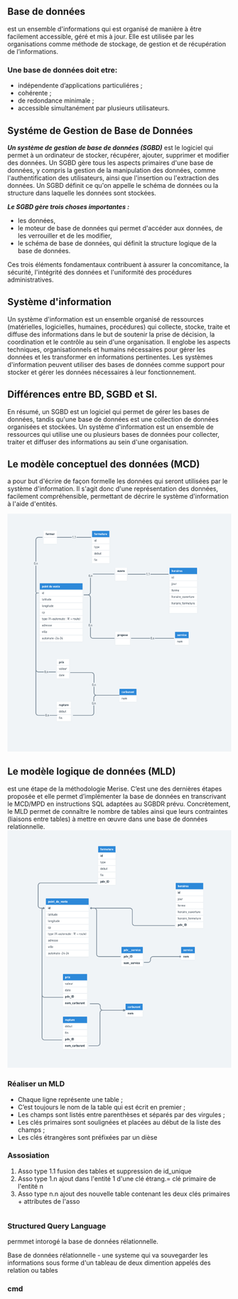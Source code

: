 
## Base de données 
 est un ensemble d'informations qui est organisé de manière à être facilement accessible, géré et mis à jour. Elle est utilisée par les organisations comme méthode de stockage, de gestion et de récupération de l’informations.


### Une base de données doit etre:
* indépendente d’applications particuliéres ;
* cohérente ;
* de redondance minimale ;
* accessible simultanément par plusieurs utilisateurs.

## Systéme de Gestion de Base de Données
***Un système de gestion de base de données (SGBD)*** est le logiciel qui permet à un ordinateur de stocker, récupérer, ajouter, supprimer et modifier des données. Un SGBD gère tous les aspects primaires d'une base de données, y compris la gestion de la manipulation des données, comme l'authentification des utilisateurs, ainsi que l'insertion ou l'extraction des données. Un SGBD définit ce qu'on appelle le schéma de données ou la structure dans laquelle les données sont stockées. 


***Le SGBD gère trois choses importantes :***
* les données, 
* le moteur de base de données qui permet d'accéder aux données, de les verrouiller et de les modifier,
* le schéma de base de données, qui définit la structure logique de la base de données. 

Ces trois éléments fondamentaux contribuent à assurer la concomitance, la sécurité, l'intégrité des données et l'uniformité des procédures administratives.

## Système d'information 
Un système d'information est un ensemble organisé de ressources (matérielles, logicielles, humaines, procédures) qui collecte, stocke, traite et diffuse des informations dans le but de soutenir la prise de décision, la coordination et le contrôle au sein d'une organisation. Il englobe les aspects techniques, organisationnels et humains nécessaires pour gérer les données et les transformer en informations pertinentes. Les systèmes d'information peuvent utiliser des bases de données comme support pour stocker et gérer les données nécessaires à leur fonctionnement.

## Différences entre BD, SGBD et SI.
En résumé, un SGBD est un logiciel qui permet de gérer les bases de données, tandis qu'une base de données est une collection de données organisées et stockées. Un système d'information est un ensemble de ressources qui utilise une ou plusieurs bases de données pour collecter, traiter et diffuser des informations au sein d'une organisation.

## Le modèle conceptuel des données (MCD)
 a pour but d'écrire de façon formelle les données qui seront utilisées par le système d'information. Il s'agit donc d'une représentation des données, facilement compréhensible, permettant de décrire le système d'information à l'aide d'entités. 
 
 ![MCD](./mcd_station_carburant.png)

 ## Le modèle logique de données (MLD) 
  est une étape de la méthodologie Merise. C’est une des dernières étapes proposée et elle permet d’implémenter la base de données en transcrivant le MCD/MPD en instructions SQL adaptées au SGBDR prévu. Concrètement, le MLD permet de connaître le nombre de tables ainsi que leurs contraintes (liaisons entre tables) à mettre en œuvre dans une base de données relationnelle.
  ![MLD](./mld_station_carburant.png)
  ### Réaliser un MLD
  * Chaque ligne représente une table ;
  * C’est toujours le nom de la table qui est écrit en premier ;
  * Les champs sont listés entre parenthèses et séparés par des virgules ;
  * Les clés primaires sont soulignées et placées au début de la liste des champs ;
  * Les clés étrangères sont préfixées par un dièse
  ### Assosiation
  1. Asso type 1.1 fusion des tables et suppression de id_unique
  2. Asso type 1.n ajout dans l'entité 1 d'une clé étrang.= clé primaire de l'entité n
  3. Asso type n.n ajout des nouvelle table contenant les deux clés primaires + attributes de l'asso

```
```

### Structured Query Language 
permmet intorogé la base de données rélationnelle.

Base de données rélationnelle - une systeme qui va souvegarder les informations sous forme d'un tableau de deux dimention appelés des relation ou tables
### cmd 
